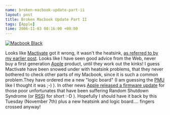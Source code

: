 ```yaml
--- 
name: broken-macbook-update-part-ii 
layout: post 
title: Broken Macbook Update Part II 
tags: [Apple]
time: 2006-11-03 00:16:00 +00:00 
--- 
```


[![Macbook
Black](http://static.flickr.com/111/252792233_4d87e73e02_m.jpg "Macbook Black")](http://www.flickr.com/photos/moria/252792233/ "Macbook Black")

Looks like [Mactivate](http://www.mactivate.ie/) got it wrong, it wasn't the
heatsink, [as referred to by my earlier post][]. Looks like I have seen good
advice from the Web, never buy a first generation [Apple][] product, until
they work out the kinks! I guess Mactivate have been snowed under with
heatsink problems, that they never bothered to check other parts of my
Macbook, since it is such a common problem.They have ordered me a new "logic
board" (I am guessing the [PMU][] like I thought it was ;-) ). In other news
[Apple released a firmware update][] for those poor unfortunates that have
been suffering Random Shutdown Syndrome (or [RSS][]) for short :-D ).
Hopefully I should have it back by this Tuesday (November 7th) plus a new
heatsink and logic board.... fingers crossed anyway!

[as referred to by my earlier post]: /2006/11/01/macbook-issue-identified.html
[Apple]: http://www.apple.com/
[RSS]: http://en.wikipedia.org/wiki/RSS_(file_format)
[PMU]: http://docs.info.apple.com/article.html?artnum=303319
[Apple released a firmware update]: http://www.macfixit.com/article.php/2006110107475681#